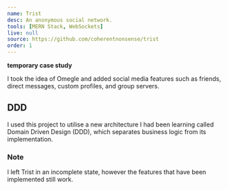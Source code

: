```yaml
---
name: Trist
desc: An anonymous social network.
tools: [MERN Stack, WebSockets]
live: null
source: https://github.com/coherentnonsense/trist
order: 1
---
```


**temporary case study**

I took the idea of Omegle and added social media features such as friends, direct messages, custom profiles, and group servers.

## DDD

I used this project to utilise a new architecture I had been learning called Domain Driven Design (DDD), which separates business logic from its implementation.

### Note

I left Trist in an incomplete state, however the features that have been implemented still work.